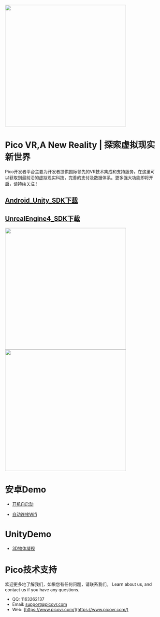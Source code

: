 <a href="https://www.picovr.com/pico_goblin.html"> <img src="https://github.com/PicoSupport/PicoSupport/blob/master/Assets/Pico.jpg" width="400"/> </a>
# **Pico VR,A New Reality | 探索虚拟现实新世界**

Pico开发者平台主要为开发者提供国际领先的VR技术集成和支持服务，在这里可以获取到最前沿的虚拟现实科技，完善的支付及数据体系。更多强大功能即将开启，请持续关注！

## [Android_Unity_SDK下载](dev.picovr.com/sdk/index?id=2)

## [UnrealEngine4_SDK下载](http://dev.picovr.com/sdk/index?id=26)


<a href="https://github.com/PicoSupport/BootComplete"> <img src="https://github.com/PicoSupport/PicoSupport/blob/master/Assets/ning.png" width="400"/> </a><a href="https://github.com/PicoSupport/PicoVRWifimanager"> <img src="https://github.com/PicoSupport/PicoSupport/blob/master/Assets/xigua.png" width="400"/> </a>

# 安卓Demo
* [开机自启动](https://github.com/PicoSupport/BootComplete)

* [自动连接Wifi](https://github.com/PicoSupport/PicoVRWifimanager)

# UnityDemo
* [3D物体凝视](https://github.com/PicoSupport/Unity_Demo_Gaze3dObjectDemo2.7.6)


# Pico技术支持
欢迎更多地了解我们，如果您有任何问题，请联系我们。
Learn about us, and contact us if you have any questions. 
- QQ:  1163262137
- Email:  support@picovr.com
- Web:  [https://www.picovr.com/](https://www.picovr.com/)

